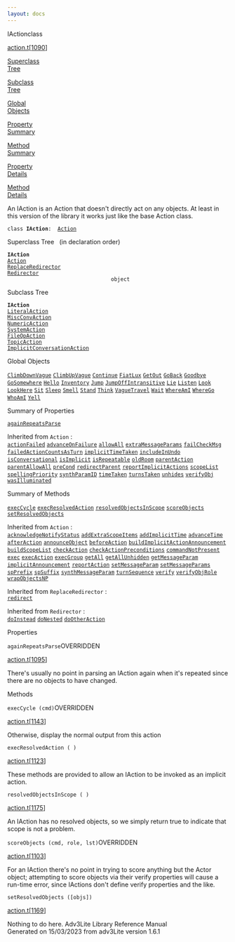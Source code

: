 ```yaml
---
layout: docs
---
```

<span class="title">IAction</span><span class="type">class</span>

[action.t](../file/action.t.html)\[[1090](../source/action.t.html#1090)\]

[Superclass  
Tree](#_SuperClassTree_)

[Subclass  
Tree](#_SubClassTree_)

[Global  
Objects](#_ObjectSummary_)

[Property  
Summary](#_PropSummary_)

[Method  
Summary](#_MethodSummary_)

[Property  
Details](#_Properties_)

[Method  
Details](#_Methods_)



An IAction is an Action that doesn't directly act on any objects. At
least in this version of the library it works just like the base Action
class.

`class `**`IAction`**` :   `[`Action`](../object/Action.html)



<span id="_SuperClassTree_"></span>



<span class="hdln">Superclass Tree</span>   (in declaration order)



**`IAction`**  
[`Action`](../object/Action.html)  
[`ReplaceRedirector`](../object/ReplaceRedirector.html)  
[`Redirector`](../object/Redirector.html)  
`                                 object`  
<span id="_SubClassTree_"></span>



<span class="hdln">Subclass Tree</span>  



**`IAction`**  
[`LiteralAction`](../object/LiteralAction.html)  
[`MiscConvAction`](../object/MiscConvAction.html)  
[`NumericAction`](../object/NumericAction.html)  
[`SystemAction`](../object/SystemAction.html)  
[`FileOpAction`](../object/FileOpAction.html)  
[`TopicAction`](../object/TopicAction.html)  
[`ImplicitConversationAction`](../object/ImplicitConversationAction.html)  
<span id="_ObjectSummary_"></span>



<span class="hdln">Global Objects</span>  



[`ClimbDownVague`](../object/ClimbDownVague.html) [`ClimbUpVague`](../object/ClimbUpVague.html) [`Continue`](../object/Continue.html) [`FiatLux`](../object/FiatLux.html) [`GetOut`](../object/GetOut.html) [`GoBack`](../object/GoBack.html) [`Goodbye`](../object/Goodbye.html) [`GoSomewhere`](../object/GoSomewhere.html) [`Hello`](../object/Hello.html) [`Inventory`](../object/Inventory.html) [`Jump`](../object/Jump.html) [`JumpOffIntransitive`](../object/JumpOffIntransitive.html) [`Lie`](../object/Lie.html) [`Listen`](../object/Listen.html) [`Look`](../object/Look.html) [`LookHere`](../object/LookHere.html) [`Sit`](../object/Sit.html) [`Sleep`](../object/Sleep.html) [`Smell`](../object/Smell.html) [`Stand`](../object/Stand.html) [`Think`](../object/Think.html) [`VagueTravel`](../object/VagueTravel.html) [`Wait`](../object/Wait.html) [`WhereAmI`](../object/WhereAmI.html) [`WhereGo`](../object/WhereGo.html) [`WhoAmI`](../object/WhoAmI.html) [`Yell`](../object/Yell.html)
<span id="_PropSummary_"></span>



<span class="hdln">Summary of Properties</span>  



[`againRepeatsParse`](#againRepeatsParse)

Inherited from `Action` :  
[`actionFailed`](../object/Action.html#actionFailed) [`advanceOnFailure`](../object/Action.html#advanceOnFailure) [`allowAll`](../object/Action.html#allowAll) [`extraMessageParams`](../object/Action.html#extraMessageParams) [`failCheckMsg`](../object/Action.html#failCheckMsg) [`failedActionCountsAsTurn`](../object/Action.html#failedActionCountsAsTurn) [`implicitTimeTaken`](../object/Action.html#implicitTimeTaken) [`includeInUndo`](../object/Action.html#includeInUndo) [`isConversational`](../object/Action.html#isConversational) [`isImplicit`](../object/Action.html#isImplicit) [`isRepeatable`](../object/Action.html#isRepeatable) [`oldRoom`](../object/Action.html#oldRoom) [`parentAction`](../object/Action.html#parentAction) [`parentAllowAll`](../object/Action.html#parentAllowAll) [`preCond`](../object/Action.html#preCond) [`redirectParent`](../object/Action.html#redirectParent) [`reportImplicitActions`](../object/Action.html#reportImplicitActions) [`scopeList`](../object/Action.html#scopeList) [`spellingPriority`](../object/Action.html#spellingPriority) [`synthParamID`](../object/Action.html#synthParamID) [`timeTaken`](../object/Action.html#timeTaken) [`turnsTaken`](../object/Action.html#turnsTaken) [`unhides`](../object/Action.html#unhides) [`verifyObj`](../object/Action.html#verifyObj) [`wasIlluminated`](../object/Action.html#wasIlluminated)
<span id="_MethodSummary_"></span>



<span class="hdln">Summary of Methods</span>  



[`execCycle`](#execCycle) [`execResolvedAction`](#execResolvedAction) [`resolvedObjectsInScope`](#resolvedObjectsInScope) [`scoreObjects`](#scoreObjects) [`setResolvedObjects`](#setResolvedObjects)

Inherited from `Action` :  
[`acknowledgeNotifyStatus`](../object/Action.html#acknowledgeNotifyStatus) [`addExtraScopeItems`](../object/Action.html#addExtraScopeItems) [`addImplicitTime`](../object/Action.html#addImplicitTime) [`advanceTime`](../object/Action.html#advanceTime) [`afterAction`](../object/Action.html#afterAction) [`announceObject`](../object/Action.html#announceObject) [`beforeAction`](../object/Action.html#beforeAction) [`buildImplicitActionAnnouncement`](../object/Action.html#buildImplicitActionAnnouncement) [`buildScopeList`](../object/Action.html#buildScopeList) [`checkAction`](../object/Action.html#checkAction) [`checkActionPreconditions`](../object/Action.html#checkActionPreconditions) [`commandNotPresent`](../object/Action.html#commandNotPresent) [`exec`](../object/Action.html#exec) [`execAction`](../object/Action.html#execAction) [`execGroup`](../object/Action.html#execGroup) [`getAll`](../object/Action.html#getAll) [`getAllUnhidden`](../object/Action.html#getAllUnhidden) [`getMessageParam`](../object/Action.html#getMessageParam) [`implicitAnnouncement`](../object/Action.html#implicitAnnouncement) [`reportAction`](../object/Action.html#reportAction) [`setMessageParam`](../object/Action.html#setMessageParam) [`setMessageParams`](../object/Action.html#setMessageParams) [`spPrefix`](../object/Action.html#spPrefix) [`spSuffix`](../object/Action.html#spSuffix) [`synthMessageParam`](../object/Action.html#synthMessageParam) [`turnSequence`](../object/Action.html#turnSequence) [`verify`](../object/Action.html#verify) [`verifyObjRole`](../object/Action.html#verifyObjRole) [`wrapObjectsNP`](../object/Action.html#wrapObjectsNP)

Inherited from `ReplaceRedirector` :  
[`redirect`](../object/ReplaceRedirector.html#redirect)

Inherited from `Redirector` :  
[`doInstead`](../object/Redirector.html#doInstead) [`doNested`](../object/Redirector.html#doNested) [`doOtherAction`](../object/Redirector.html#doOtherAction)

<span id="_Properties_"></span>



<span class="hdln">Properties</span>  



<span id="againRepeatsParse"></span>

`againRepeatsParse`<span class="rem">OVERRIDDEN</span>

[action.t](../file/action.t.html)\[[1095](../source/action.t.html#1095)\]



There's usually no point in parsing an IAction again when it's repeated
since there are no objects to have changed.



<span id="_Methods_"></span>



<span class="hdln">Methods</span>  



<span id="execCycle"></span>

`execCycle (cmd)`<span class="rem">OVERRIDDEN</span>

[action.t](../file/action.t.html)\[[1143](../source/action.t.html#1143)\]



Otherwise, display the normal output from this action



<span id="execResolvedAction"></span>

`execResolvedAction ( )`

[action.t](../file/action.t.html)\[[1123](../source/action.t.html#1123)\]



These methods are provided to allow an IAction to be invoked as an
implicit action.



<span id="resolvedObjectsInScope"></span>

`resolvedObjectsInScope ( )`

[action.t](../file/action.t.html)\[[1175](../source/action.t.html#1175)\]



An IAction has no resolved objects, so we simply return true to indicate
that scope is not a problem.



<span id="scoreObjects"></span>

`scoreObjects (cmd, role, lst)`<span class="rem">OVERRIDDEN</span>

[action.t](../file/action.t.html)\[[1103](../source/action.t.html#1103)\]



For an IAction there's no point in trying to score anything but the
Actor object; attempting to score objects via their verify properties
will cause a run-time error, since IActions don't define verify
properties and the like.



<span id="setResolvedObjects"></span>

`setResolvedObjects ([objs])`

[action.t](../file/action.t.html)\[[1169](../source/action.t.html#1169)\]



Nothing to do here.
Adv3Lite Library Reference Manual  
Generated on 15/03/2023 from adv3Lite version 1.6.1


